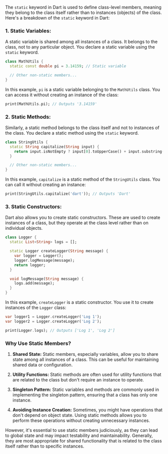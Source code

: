 The `static` keyword in Dart is used to define class-level members, meaning they belong to the class itself rather than to instances (objects) of the class. Here's a breakdown of the `static` keyword in Dart:

### 1. **Static Variables:**

A static variable is shared among all instances of a class. It belongs to the class, not to any particular object. You declare a static variable using the `static` keyword.

```dart
class MathUtils {
  static const double pi = 3.14159; // Static variable

  // Other non-static members...
}
```

In this example, `pi` is a static variable belonging to the `MathUtils` class. You can access it without creating an instance of the class:

```dart
print(MathUtils.pi); // Outputs '3.14159'
```

### 2. **Static Methods:**

Similarly, a static method belongs to the class itself and not to instances of the class. You declare a static method using the `static` keyword.

```dart
class StringUtils {
  static String capitalize(String input) {
    return input.isNotEmpty ? input[0].toUpperCase() + input.substring(1) : input;
  }

  // Other non-static members...
}
```

In this example, `capitalize` is a static method of the `StringUtils` class. You can call it without creating an instance:

```dart
print(StringUtils.capitalize('dart')); // Outputs 'Dart'
```

### 3. **Static Constructors:**

Dart also allows you to create static constructors. These are used to create instances of a class, but they operate at the class level rather than on individual objects.

```dart
class Logger {
  static List<String> logs = [];

  static Logger createLogger(String message) {
    var logger = Logger();
    logger.logMessage(message);
    return logger;
  }

  void logMessage(String message) {
    logs.add(message);
  }
}
```

In this example, `createLogger` is a static constructor. You use it to create instances of the `Logger` class:

```dart
var logger1 = Logger.createLogger('Log 1');
var logger2 = Logger.createLogger('Log 2');

print(Logger.logs); // Outputs ['Log 1', 'Log 2']
```

### Why Use Static Members?

1. **Shared State:** Static members, especially variables, allow you to share state among all instances of a class. This can be useful for maintaining shared data or configuration.

2. **Utility Functions:** Static methods are often used for utility functions that are related to the class but don't require an instance to operate.

3. **Singleton Pattern:** Static variables and methods are commonly used in implementing the singleton pattern, ensuring that a class has only one instance.

4. **Avoiding Instance Creation:** Sometimes, you might have operations that don't depend on object state. Using static methods allows you to perform these operations without creating unnecessary instances.

However, it's essential to use static members judiciously, as they can lead to global state and may impact testability and maintainability. Generally, they are most appropriate for shared functionality that is related to the class itself rather than to specific instances.